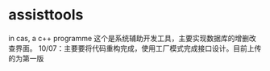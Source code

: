 # assisttools
in cas, a c++ programme
这个是系统辅助开发工具，主要实现数据库的增删改查界面。
10/07：主要要将代码重构完成，使用工厂模式完成接口设计。目前上传的为第一版
